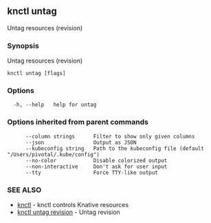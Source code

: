 ## knctl untag

Untag resources (revision)

### Synopsis

Untag resources (revision)

```
knctl untag [flags]
```

### Options

```
  -h, --help   help for untag
```

### Options inherited from parent commands

```
      --column strings      Filter to show only given columns
      --json                Output as JSON
      --kubeconfig string   Path to the kubeconfig file (default "/Users/pivotal/.kube/config")
      --no-color            Disable colorized output
      --non-interactive     Don't ask for user input
      --tty                 Force TTY-like output
```

### SEE ALSO

* [knctl](knctl.md)	 - knctl controls Knative resources
* [knctl untag revision](knctl_untag_revision.md)	 - Untag revision

